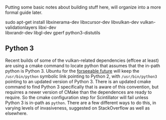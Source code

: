 Putting some basic notes about building stuff here, will organize into a more
formal guide later.

sudo apt-get install libxinerama-dev libxcursor-dev libvulkan-dev vulkan-validationlayers libxi-dev      \
    libxrandr-dev libgl-dev gperf python3-distutils

## Python 3

Recent builds of some of the vulkan-related dependencies (effcee at least) are using a cmake command to locate python
that assumes that the in-path python is Python 3. Ubuntu for the [forseeable future](https://wiki.ubuntu.com/Python)
will keep the ```/usr/bin/python``` symbolic link pointing to Python 2, with ```/usr/bin/python3``` pointing to an
updated version of Python 3. There is an updated cmake command to find Python 3 specifically that is aware of this
convention, but requirres a newer version of CMake than the dependences are ready to require. So the cmake configuration
step for Scintillator will fail unless Python 3 is in-path as ```python```. There are a few different ways to do this,
in varying levels of invasiveness, suggested on StackOverflow as well as elsewhere.

